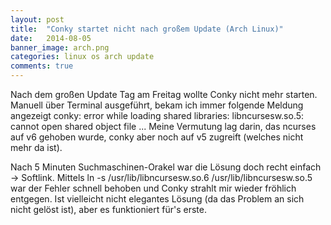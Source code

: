```yaml
---
layout: post
title:  "Conky startet nicht nach großem Update (Arch Linux)"
date:   2014-08-05 
banner_image: arch.png
categories: linux os arch update
comments: true
---
```

Nach dem großen Update Tag am Freitag wollte Conky nicht mehr starten. Manuell über Terminal ausgeführt, bekam ich immer folgende Meldung angezeigt
	conky: error while loading shared libraries: libncursesw.so.5: cannot open shared object file ...
Meine Vermutung lag darin, das ncurses auf v6 gehoben wurde, conky aber noch auf v5 zugreift (welches nicht mehr da ist).

Nach 5 Minuten Suchmaschinen-Orakel war die Lösung doch recht einfach -> Softlink.
Mittels
	ln -s /usr/lib/libncursesw.so.6  /usr/lib/libncursesw.so.5
war der Fehler schnell behoben und Conky strahlt mir wieder fröhlich entgegen.
Ist vielleicht nicht elegantes Lösung (da das Problem an sich nicht gelöst ist), aber es funktioniert für's erste.